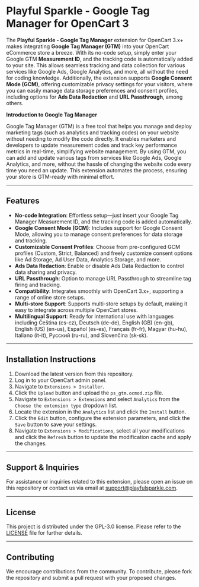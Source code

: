 # Playful Sparkle - Google Tag Manager for OpenCart 3

The **Playful Sparkle - Google Tag Manager** extension for OpenCart 3.x+ makes integrating **Google Tag Manager (GTM)** into your OpenCart eCommerce store a breeze. With its no-code setup, simply enter your Google GTM **Measurement ID**, and the tracking code is automatically added to your site. This allows seamless tracking and data collection for various services like Google Ads, Google Analytics, and more, all without the need for coding knowledge. Additionally, the extension supports **Google Consent Mode (GCM)**, offering customizable privacy settings for your visitors, where you can easily manage data storage preferences and consent profiles, including options for **Ads Data Redaction** and **URL Passthrough**, among others.

**Introduction to Google Tag Manager**

Google Tag Manager (GTM) is a free tool that helps you manage and deploy marketing tags (such as analytics and tracking codes) on your website without needing to modify the code directly. It enables marketers and developers to update measurement codes and track key performance metrics in real-time, simplifying website management. By using GTM, you can add and update various tags from services like Google Ads, Google Analytics, and more, without the hassle of changing the website code every time you need an update. This extension automates the process, ensuring your store is GTM-ready with minimal effort.

---

## Features

- **No-code Integration**: Effortless setup—just insert your Google Tag Manager Measurement ID, and the tracking code is added automatically.
- **Google Consent Mode (GCM)**: Includes support for Google Consent Mode, allowing you to manage consent preferences for data storage and tracking.
- **Customizable Consent Profiles**: Choose from pre-configured GCM profiles (Custom, Strict, Balanced) and freely customize consent options like Ad Storage, Ad User Data, Analytics Storage, and more.
- **Ads Data Redaction**: Enable or disable Ads Data Redaction to control data sharing and privacy.
- **URL Passthrough**: Option to manage URL Passthrough to streamline tag firing and tracking.
- **Compatibility**: Integrates smoothly with OpenCart 3.x+, supporting a range of online store setups.
- **Multi-store Support**: Supports multi-store setups by default, making it easy to integrate across multiple OpenCart stores.
- **Multilingual Support**: Ready for international use with languages including Čeština (cs-cz), Deutsch (de-de), English (GB) (en-gb), English (US) (en-us), Español (es-es), Français (fr-fr), Magyar (hu-hu), Italiano (it-it), Русский (ru-ru), and Slovenčina (sk-sk).

---

## Installation Instructions

1. Download the latest version from this repository.
2. Log in to your OpenCart admin panel.
3. Navigate to `Extensions > Installer`.
4. Click the `Upload` button and upload the `ps_gtm.ocmod.zip` file.
5. Navigate to `Extensions > Extensions` and select `Analytics` from the `Choose the extension type` dropdown list.
6. Locate the extension in the `Analytics` list and click the `Install` button.
7. Click the `Edit` button, configure the extension parameters, and click the `Save` button to save your settings.
8. Navigate to `Extensions > Modifications`, select all your modifications and click the `Refresh` button to update the modification cache and apply the changes.

---

## Support & Inquiries

For assistance or inquiries related to this extension, please open an issue on this repository or contact us via email at [support@playfulsparkle.com](mailto:support@playfulsparkle.com).

---

## License

This project is distributed under the GPL-3.0 license. Please refer to the [LICENSE](./LICENSE) file for further details.

---

## Contributing

We encourage contributions from the community. To contribute, please fork the repository and submit a pull request with your proposed changes.
